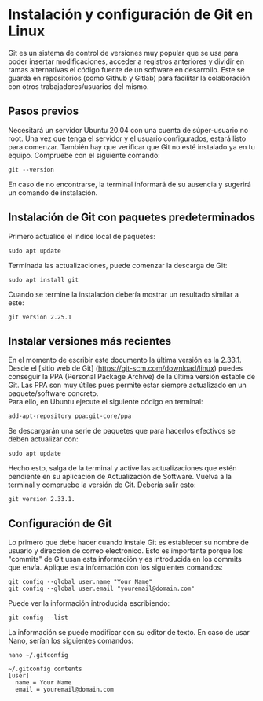 
  
# Instalación y configuración de Git en Linux
Git es un sistema de control de versiones muy popular que se usa para poder insertar modificaciones, acceder a registros anteriores y dividir en ramas alternativas el código fuente de un software en desarrollo. Este se guarda en repositorios (como Github y Gitlab) para facilitar la colaboración con otros trabajadores/usuarios del mismo.
## Pasos previos
Necesitará un servidor Ubuntu 20.04 con una cuenta de súper-usuario no root. Una vez que tenga el servidor y el usuario configurados, estará listo para comenzar. También hay que verificar que Git no esté instalado ya en tu equipo. Compruebe con el siguiente comando:<br>
```
git --version
```
En caso de no encontrarse, la terminal informará de su ausencia y sugerirá un comando de instalación.<br>

## Instalación de Git con paquetes predeterminados

Primero actualice el índice local de paquetes:
```
sudo apt update
```
Terminada las actualizaciones, puede comenzar la descarga de Git:

```
sudo apt install git
```
Cuando se termine la instalación debería mostrar un resultado similar a este:

```
git version 2.25.1
```
## Instalar versiones más recientes
En el momento de escribir este documento la última versión es la 2.33.1. Desde el [sitio web de Git] (https://git-scm.com/download/linux) puedes conseguir la PPA (Personal Package Archive) de la última versión estable de Git. Las PPA son muy útiles pues permite estar siempre actualizado en un paquete/software concreto.<br>
Para ello, en Ubuntu ejecute el siguiente código en terminal:
```
add-apt-repository ppa:git-core/ppa
```
Se descargarán una serie de paquetes que para hacerlos efectivos se deben actualizar con:
```
sudo apt update
```
Hecho esto, salga de la terminal y active las actualizaciones que estén pendiente en su aplicación de Actualización de Software. Vuelva a la terminal y compruebe la versión de Git. Debería salir esto: 
```
git version 2.33.1.
```
## Configuración de Git
Lo primero que debe hacer cuando instale Git es establecer su nombre de usuario y dirección de correo electrónico. Esto es importante porque los "commits" de Git usan esta información y es introducida en los commits que envía. Aplique esta información con los siguientes comandos:
```
git config --global user.name "Your Name"
git config --global user.email "youremail@domain.com"
```
Puede ver la información introducida escribiendo:
```
git config --list
```
La información se puede modificar con su editor de texto. En caso de usar Nano, serían los siguientes comandos:
```
nano ~/.gitconfig
```
```
~/.gitconfig contents
[user]
  name = Your Name
  email = youremail@domain.com 
```






  
  
  
  




